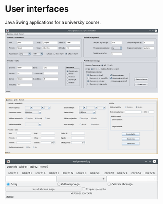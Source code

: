 # User interfaces
Java Swing applications for a university course.  

![Alt text](UV1.png) 
   
![Alt text](UV2.png)  
  
![Alt text](UV3.png)  
  
